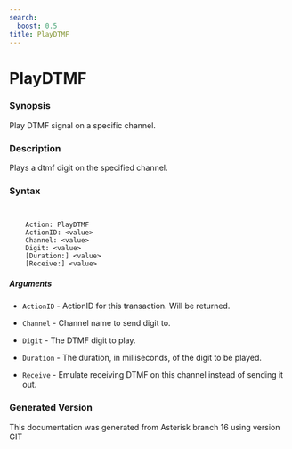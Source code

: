 ```yaml
---
search:
  boost: 0.5
title: PlayDTMF
---
```


# PlayDTMF

### Synopsis

Play DTMF signal on a specific channel.

### Description

Plays a dtmf digit on the specified channel.<br>


### Syntax


```


    Action: PlayDTMF
    ActionID: <value>
    Channel: <value>
    Digit: <value>
    [Duration:] <value>
    [Receive:] <value>

```
##### Arguments


* `ActionID` - ActionID for this transaction. Will be returned.<br>

* `Channel` - Channel name to send digit to.<br>

* `Digit` - The DTMF digit to play.<br>

* `Duration` - The duration, in milliseconds, of the digit to be played.<br>

* `Receive` - Emulate receiving DTMF on this channel instead of sending it out.<br>


### Generated Version

This documentation was generated from Asterisk branch 16 using version GIT 